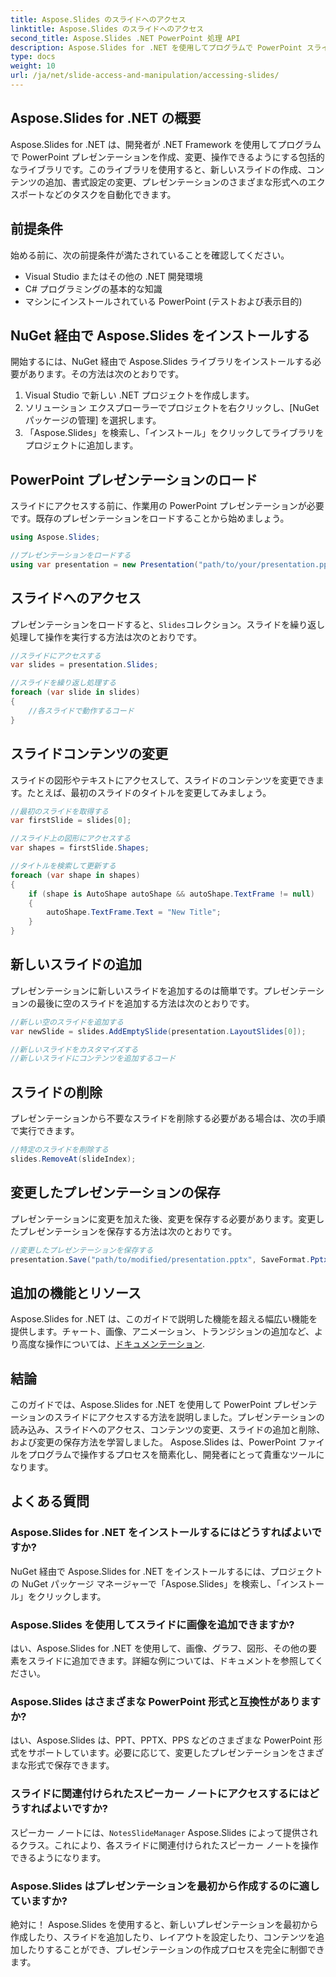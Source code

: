```yaml
---
title: Aspose.Slides のスライドへのアクセス
linktitle: Aspose.Slides のスライドへのアクセス
second_title: Aspose.Slides .NET PowerPoint 処理 API
description: Aspose.Slides for .NET を使用してプログラムで PowerPoint スライドにアクセスし、操作する方法を学びます。このステップバイステップのガイドでは、ソース コードの例とともに、プレゼンテーションの読み込み、変更、保存について説明します。
type: docs
weight: 10
url: /ja/net/slide-access-and-manipulation/accessing-slides/
---
```


## Aspose.Slides for .NET の概要

Aspose.Slides for .NET は、開発者が .NET Framework を使用してプログラムで PowerPoint プレゼンテーションを作成、変更、操作できるようにする包括的なライブラリです。このライブラリを使用すると、新しいスライドの作成、コンテンツの追加、書式設定の変更、プレゼンテーションのさまざまな形式へのエクスポートなどのタスクを自動化できます。

## 前提条件

始める前に、次の前提条件が満たされていることを確認してください。

- Visual Studio またはその他の .NET 開発環境
- C# プログラミングの基本的な知識
- マシンにインストールされている PowerPoint (テストおよび表示目的)

## NuGet 経由で Aspose.Slides をインストールする

開始するには、NuGet 経由で Aspose.Slides ライブラリをインストールする必要があります。その方法は次のとおりです。

1. Visual Studio で新しい .NET プロジェクトを作成します。
2. ソリューション エクスプローラーでプロジェクトを右クリックし、[NuGet パッケージの管理] を選択します。
3. 「Aspose.Slides」を検索し、「インストール」をクリックしてライブラリをプロジェクトに追加します。

## PowerPoint プレゼンテーションのロード

スライドにアクセスする前に、作業用の PowerPoint プレゼンテーションが必要です。既存のプレゼンテーションをロードすることから始めましょう。

```csharp
using Aspose.Slides;

//プレゼンテーションをロードする
using var presentation = new Presentation("path/to/your/presentation.pptx");
```

## スライドへのアクセス

プレゼンテーションをロードすると、`Slides`コレクション。スライドを繰り返し処理して操作を実行する方法は次のとおりです。

```csharp
//スライドにアクセスする
var slides = presentation.Slides;

//スライドを繰り返し処理する
foreach (var slide in slides)
{
    //各スライドで動作するコード
}
```

## スライドコンテンツの変更

スライドの図形やテキストにアクセスして、スライドのコンテンツを変更できます。たとえば、最初のスライドのタイトルを変更してみましょう。

```csharp
//最初のスライドを取得する
var firstSlide = slides[0];

//スライド上の図形にアクセスする
var shapes = firstSlide.Shapes;

//タイトルを検索して更新する
foreach (var shape in shapes)
{
    if (shape is AutoShape autoShape && autoShape.TextFrame != null)
    {
        autoShape.TextFrame.Text = "New Title";
    }
}
```

## 新しいスライドの追加

プレゼンテーションに新しいスライドを追加するのは簡単です。プレゼンテーションの最後に空のスライドを追加する方法は次のとおりです。

```csharp
//新しい空のスライドを追加する
var newSlide = slides.AddEmptySlide(presentation.LayoutSlides[0]);

//新しいスライドをカスタマイズする
//新しいスライドにコンテンツを追加するコード
```

## スライドの削除

プレゼンテーションから不要なスライドを削除する必要がある場合は、次の手順で実行できます。

```csharp
//特定のスライドを削除する
slides.RemoveAt(slideIndex);
```

## 変更したプレゼンテーションの保存

プレゼンテーションに変更を加えた後、変更を保存する必要があります。変更したプレゼンテーションを保存する方法は次のとおりです。

```csharp
//変更したプレゼンテーションを保存する
presentation.Save("path/to/modified/presentation.pptx", SaveFormat.Pptx);
```

## 追加の機能とリソース

Aspose.Slides for .NET は、このガイドで説明した機能を超える幅広い機能を提供します。チャート、画像、アニメーション、トランジションの追加など、より高度な操作については、[ドキュメンテーション](https://reference.aspose.com/slides/net/).

## 結論

このガイドでは、Aspose.Slides for .NET を使用して PowerPoint プレゼンテーションのスライドにアクセスする方法を説明しました。プレゼンテーションの読み込み、スライドへのアクセス、コンテンツの変更、スライドの追加と削除、および変更の保存方法を学習しました。 Aspose.Slides は、PowerPoint ファイルをプログラムで操作するプロセスを簡素化し、開発者にとって貴重なツールになります。

## よくある質問

### Aspose.Slides for .NET をインストールするにはどうすればよいですか?

NuGet 経由で Aspose.Slides for .NET をインストールするには、プロジェクトの NuGet パッケージ マネージャーで「Aspose.Slides」を検索し、「インストール」をクリックします。

### Aspose.Slides を使用してスライドに画像を追加できますか?

はい、Aspose.Slides for .NET を使用して、画像、グラフ、図形、その他の要素をスライドに追加できます。詳細な例については、ドキュメントを参照してください。

### Aspose.Slides はさまざまな PowerPoint 形式と互換性がありますか?

はい、Aspose.Slides は、PPT、PPTX、PPS などのさまざまな PowerPoint 形式をサポートしています。必要に応じて、変更したプレゼンテーションをさまざまな形式で保存できます。

### スライドに関連付けられたスピーカー ノートにアクセスするにはどうすればよいですか?

スピーカー ノートには、`NotesSlideManager` Aspose.Slides によって提供されるクラス。これにより、各スライドに関連付けられたスピーカー ノートを操作できるようになります。

### Aspose.Slides はプレゼンテーションを最初から作成するのに適していますか?

絶対に！ Aspose.Slides を使用すると、新しいプレゼンテーションを最初から作成したり、スライドを追加したり、レイアウトを設定したり、コンテンツを追加したりすることができ、プレゼンテーションの作成プロセスを完全に制御できます。
